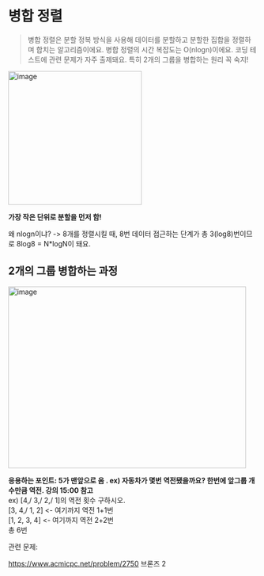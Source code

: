 병합 정렬
=========
> 병합 정렬은 분할 정복 방식을 사용해 데이터를 분할하고 분할한 집합을 정렬하며 합치는 알고리즘이에요.
> 병합 정렬의 시간 복잡도는 O(nlogn)이에요.
> 코딩 테스트에 관련 문제가 자주 출제돼요. 특히 2개의 그룹을 병합하는 원리 꼭 숙지!


<img width="270" height="270" alt="image" src="https://github.com/user-attachments/assets/d954ebe4-1c0b-47f0-8f52-8acb9021b318" />

**가장 작은 단위로 분할을 먼저 함!** 

왜 nlogn이냐?
-> 8개를 정렬시킬 때, 8번 데이터 접근하는 단계가 총 3(log8)번이므로 8log8 = N*logN이 돼요.

2개의 그룹 병합하는 과정
-----------------
<img width="481" height="367" alt="image" src="https://github.com/user-attachments/assets/63d8bc6a-aa09-402f-95fe-05f9b25f7187" />

**응용하는 포인트:  5가 맨앞으로 옴 . ex) 자동차가 몇번 역전됐을까요? 한번에 앞그룹 개수만큼 역전. 강의 15:00 참고**  
ex) [4,/ 3,/ 2,/ 1]의 역전 횟수 구하시오.  
[3, 4,/ 1, 2]  <- 여기까지 역전 1+1번  
[1, 2, 3, 4] <- 여기까지 역전 2+2번  
총 6번   

관련 문제:  

<https://www.acmicpc.net/problem/2750> 브론즈 2
